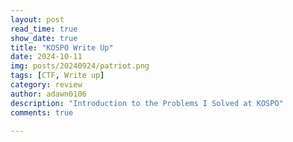 ```yaml
---
layout: post
read_time: true
show_date: true
title: "KOSPO Write Up"
date: 2024-10-11
img: posts/20240924/patriot.png
tags: [CTF, Write up]
category: review
author: adawn0106
description: "Introduction to the Problems I Solved at KOSPO"
comments: true

---
```



